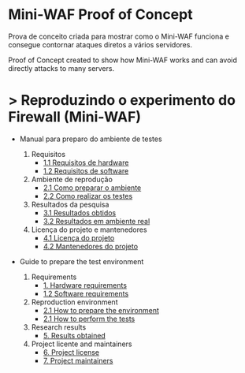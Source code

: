 # Mini-WAF Proof of Concept
Prova de conceito criada para mostrar como o Mini-WAF funciona e consegue contornar ataques diretos a vários servidores.

Proof of Concept created to show how Mini-WAF works and can avoid directly attacks to many servers.

# > Reproduzindo o experimento do Firewall (Mini-WAF)

- Manual para preparo do ambiente de testes
    1. Requisitos
	    * [1.1 Requisitos de hardware](#en-sec-11)
	    * [1.2 Requisitos de software](#en-sec-12)
    2. Ambiente de reprodução
	    * [2.1 Como preparar o ambiente](#en-sec-21)
	    * [2.2 Como realizar os testes](#en-sec-22)
    3. Resultados da pesquisa
	    * [3.1 Resultados obtidos](#en-sec-31)
        * [3.2 Resultados em ambiente real](#en-sec-32)
    4. Licença do projeto e mantenedores
	    * [4.1 Licença do projeto](#en-sec-41)
	    * [4.2 Mantenedores do projeto](#en-sec-42)

- Guide to prepare the test environment
    1. Requirements
        * [1. Hardware requirements](#pt-sec-1)
	    * [1.2 Software requirements](#pt-sec-2)
    2. Reproduction environment
	    * [2.1 How to prepare the environment](#pt-sec-3)
	    * [2.1 How to perform the tests](#pt-sec-4)
    3. Research results
	    * [5. Results obtained](#pt-sec-5)
    4. Project licente and maintainers
	    * [6. Project license](#pt-sec-6)
	    * [7. Project maintainers](#pt-sec-7)

<div id="en-sec-11"></div>
<div id="en-sec-12"></div>
<div id="en-sec-21"></div>
<div id="en-sec-22"></div>
<div id="en-sec-31"></div>
<div id="en-sec-32"></div>
<div id="en-sec-41"></div>
<div id="en-sec-42"></div>



<div id="pt-sec-11"></div>
<div id="pt-sec-12"></div>
<div id="pt-sec-21"></div>
<div id="pt-sec-22"></div>
<div id="pt-sec-31"></div>
<div id="pt-sec-32"></div>
<div id="pt-sec-41"></div>
<div id="pt-sec-42"></div>